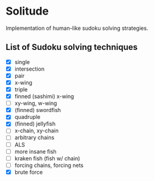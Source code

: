 # Solitude

Implementation of human-like sudoku solving strategies.

## List of Sudoku solving techniques

- [x] single
- [x] intersection
- [x] pair
- [x] x-wing
- [x] triple
- [x] finned (sashimi) x-wing
- [ ] xy-wing, w-wing
- [x] (finned) swordfish
- [x] quadruple
- [x] (finned) jellyfish
- [ ] x-chain, xy-chain
- [ ] arbitrary chains
- [ ] ALS
- [ ] more insane fish
- [ ] kraken fish (fish w/ chain)
- [ ] forcing chains, forcing nets
- [x] brute force
